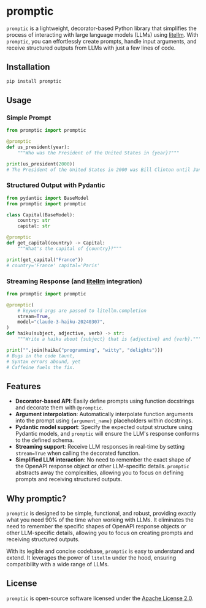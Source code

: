 # promptic

`promptic` is a lightweight, decorator-based Python library that simplifies the process of interacting with large language models (LLMs) using [litellm][litellm]. With `promptic`, you can effortlessly create prompts, handle input arguments, and receive structured outputs from LLMs with just a few lines of code.

## Installation

```bash
pip install promptic
```

## Usage

### Simple Prompt

```python
from promptic import promptic

@promptic
def us_president(year):
    """Who was the President of the United States in {year}?"""

print(us_president(2000))
# The President of the United States in 2000 was Bill Clinton until January 20th, when George W. Bush was inaugurated as the 43rd President.
```

### Structured Output with Pydantic

```python
from pydantic import BaseModel
from promptic import promptic

class Capital(BaseModel):
    country: str
    capital: str

@promptic
def get_capital(country) -> Capital:
    """What's the capital of {country}?"""

print(get_capital("France"))
# country='France' capital='Paris'
```

### Streaming Response (and [litellm][litellm] integration)

```python
from promptic import promptic

@promptic(
    # keyword args are passed to litellm.completion
    stream=True,
    model="claude-3-haiku-20240307",
)
def haiku(subject, adjective, verb) -> str:
    """Write a haiku about {subject} that is {adjective} and {verb}."""

print("".join(haiku("programming", "witty", "delights")))
# Bugs in the code taunt,
# Syntax errors abound, yet
# Caffeine fuels the fix.
```

## Features

- **Decorator-based API**: Easily define prompts using function docstrings and decorate them with `@promptic`.
- **Argument interpolation**: Automatically interpolate function arguments into the prompt using `{argument_name}` placeholders within docstrings.
- **Pydantic model support**: Specify the expected output structure using Pydantic models, and `promptic` will ensure the LLM's response conforms to the defined schema.
- **Streaming support**: Receive LLM responses in real-time by setting `stream=True` when calling the decorated function.
- **Simplified LLM interaction**: No need to remember the exact shape of the OpenAPI response object or other LLM-specific details. `promptic` abstracts away the complexities, allowing you to focus on defining prompts and receiving structured outputs.


## Why promptic?

`promptic` is designed to be simple, functional, and robust, providing exactly what you need 90% of the time when working with LLMs. It eliminates the need to remember the specific shapes of OpenAPI response objects or other LLM-specific details, allowing you to focus on creating prompts and receiving structured outputs.

With its legible and concise codebase, `promptic` is easy to understand and extend. It leverages the power of `litellm` under the hood, ensuring compatibility with a wide range of LLMs.

## License

`promptic` is open-source software licensed under the [Apache License 2.0](https://www.apache.org/licenses/LICENSE-2.0).

[litellm]: https://github.com/BerriAI/litellm
